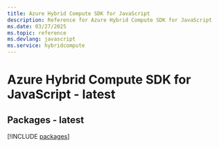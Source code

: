 ```yaml
---
title: Azure Hybrid Compute SDK for JavaScript
description: Reference for Azure Hybrid Compute SDK for JavaScript
ms.date: 03/27/2025
ms.topic: reference
ms.devlang: javascript
ms.service: hybridcompute
---
```

# Azure Hybrid Compute SDK for JavaScript - latest
## Packages - latest
[!INCLUDE [packages](hybrid-compute-index.md)]
